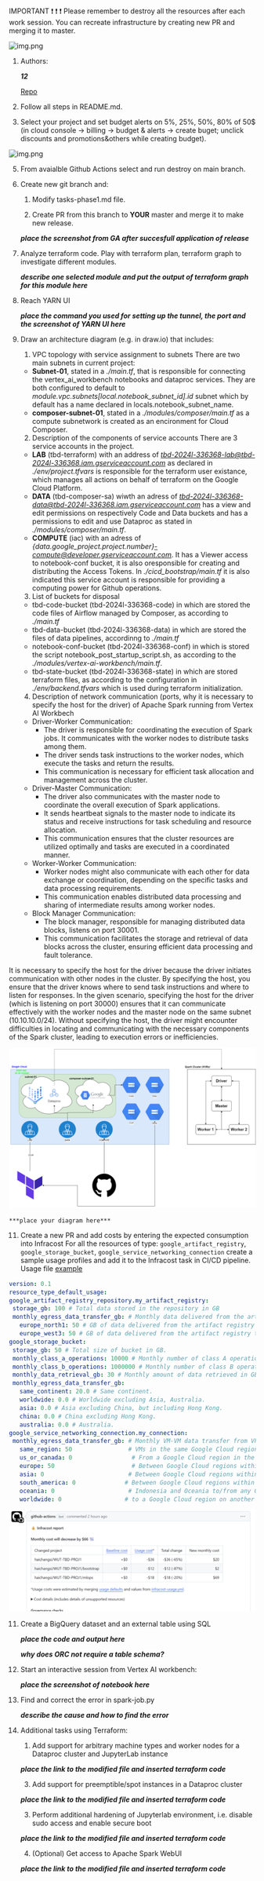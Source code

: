 IMPORTANT ❗ ❗ ❗ Please remember to destroy all the resources after each work session. You can recreate infrastructure by creating new PR and merging it to master.

![img.png](doc/figures/destroy.png)

1. Authors:

   ***12***

   [Repo](https://github.com/haichangsi/WUT-TBD-PROJ1)

2. Follow all steps in README.md.

3. Select your project and set budget alerts on 5%, 25%, 50%, 80% of 50$ (in cloud console -> billing -> budget & alerts -> create buget; unclick discounts and promotions&others while creating budget).

  ![img.png](doc/figures/discounts.png)

5. From avaialble Github Actions select and run destroy on main branch.

7. Create new git branch and:
    1. Modify tasks-phase1.md file.

    2. Create PR from this branch to **YOUR** master and merge it to make new release.

    ***place the screenshot from GA after succesfull application of release***


8. Analyze terraform code. Play with terraform plan, terraform graph to investigate different modules.

    ***describe one selected module and put the output of terraform graph for this module here***

9. Reach YARN UI

   ***place the command you used for setting up the tunnel, the port and the screenshot of YARN UI here***

10. Draw an architecture diagram (e.g. in draw.io) that includes:
    1. VPC topology with service assignment to subnets
    There are two main subnets in current project:
    - **Subnet-01**, stated in a *./main.tf*, that is responsible for connecting the vertex_ai_workbench notebooks and dataproc services. They are both configured to default to *module.vpc.subnets[local.notebook_subnet_id].id* subnet which by default has a name declared in locals.notebook_subnet_name.
    - **composer-subnet-01**, stated in a *./modules/composer/main.tf* as a compute subnetwork is created as an encironment for Cloud Composer.
    2. Description of the components of service accounts
    There are 3 service accounts in the project.
    - **LAB** (tbd-terraform) with an address of *tbd-2024l-336368-lab@tbd-2024l-336368.iam.gserviceaccount.com* as declared in *./env/project.tfvars* is responsible for the terraform user existance, which manages all actions on behalf of terraform on the Google Cloud Platform.
    - **DATA** (tbd-composer-sa) wiwth an adress of *tbd-2024l-336368-data@tbd-2024l-336368.iam.gserviceaccount.com* has a view and edit permissions on respectively Code and Data buckets and has a permissions to edit and use Dataproc as stated in *./modules/composer/main.tf*.
    - **COMPUTE** (iac) with an adress of *{data.google_project.project.number}-compute@developer.gserviceaccount.com*. It has a Viewer access to notebook-conf bucket, it is also oresponsible for creating and distributing the Access Tokens. In *./cicd_bootstrap/main.tf* it is also indicated this service account is responsible for providing a computing power for Github operations.
    3. List of buckets for disposal
    - tbd-code-bucket (tbd-2024l-336368-code) in which are stored the code files of Airflow managed by Composer, as according to *./main.tf*
    - tbd-data-bucket (tbd-2024l-336368-data) in which are stored the files of data pipelines, accordinng to *./main.tf*
    - notebook-conf-bucket (tbd-2024l-336368-conf) in which is stored the script notebook_post_startup_script.sh, as according to the *./modules/vertex-ai-workbench/main.tf*.
    - tbd-state-bucket (tbd-2024l-336368-state) in which are stored terraform files, as according to the configuration in *./env/backend.tfvars* which is used during terraform initialization.
    4. Description of network communication (ports, why it is necessary to specify the host for the driver) of Apache Spark running from Vertex AI Workbech

    * Driver-Worker Communication:
        * The driver is responsible for coordinating the execution of Spark jobs. It communicates with the worker nodes to distribute tasks among them.
        * The driver sends task instructions to the worker nodes, which execute the tasks and return the results.
        * This communication is necessary for efficient task allocation and management across the cluster.
    * Driver-Master Communication:
        * The driver also communicates with the master node to coordinate the overall execution of Spark applications.
        * It sends heartbeat signals to the master node to indicate its status and receive instructions for task scheduling and resource allocation.
        * This communication ensures that the cluster resources are utilized optimally and tasks are executed in a coordinated manner.
    * Worker-Worker Communication:
        * Worker nodes might also communicate with each other for data exchange or coordination, depending on the specific tasks and data processing requirements.
        * This communication enables distributed data processing and sharing of intermediate results among worker nodes.
    * Block Manager Communication:
        * The block manager, responsible for managing distributed data blocks, listens on port 30001.
        * This communication facilitates the storage and retrieval of data blocks across the cluster, ensuring efficient data processing and fault tolerance.

It is necessary to specify the host for the driver because the driver initiates communication with other nodes in the cluster.
By specifying the host, you ensure that the driver knows where to send task instructions and where to listen for responses.
In the given scenario, specifying the host for the driver (which is listening on port 30000) ensures that it can communicate effectively with the worker nodes and the master node on the same subnet (10.10.10.0/24).
Without specifying the host, the driver might encounter difficulties in locating and communicating with the necessary components of the Spark cluster, leading to execution errors or inefficiencies.

![](./report/ex10.png)

    ***place your diagram here***

11. Create a new PR and add costs by entering the expected consumption into Infracost
For all the resources of type: `google_artifact_registry`, `google_storage_bucket`, `google_service_networking_connection`
create a sample usage profiles and add it to the Infracost task in CI/CD pipeline. Usage file [example](https://github.com/infracost/infracost/blob/master/infracost-usage-example.yml)

   ```.yaml
   version: 0.1
resource_type_default_usage:
  google_artifact_registry_repository.my_artifact_registry:
    storage_gb: 100 # Total data stored in the repository in GB
    monthly_egress_data_transfer_gb: # Monthly data delivered from the artifact registry repository in GB. You can specify any number of Google Cloud regions below, replacing - for _ e.g.:
      europe_north1: 50 # GB of data delivered from the artifact registry to europe-north1.
      europe_west3: 50 # GB of data delivered from the artifact registry to europe-west3.
  google_storage_bucket:
    storage_gb: 50 # Total size of bucket in GB.
    monthly_class_a_operations: 10000 # Monthly number of class A operations (object adds, bucket/object list).
    monthly_class_b_operations: 1000000 # Monthly number of class B operations (object gets, retrieve bucket/object metadata).
    monthly_data_retrieval_gb: 30 # Monthly amount of data retrieved in GB.
    monthly_egress_data_transfer_gb:
      same_continent: 20.0 # Same continent.
      worldwide: 0.0 # Worldwide excluding Asia, Australia.
      asia: 0.0 # Asia excluding China, but including Hong Kong.
      china: 0.0 # China excluding Hong Kong.
      australia: 0.0 # Australia.
  google_service_networking_connection.my_connection:
    monthly_egress_data_transfer_gb: # Monthly VM-VM data transfer from VPN gateway to the following, in GB:
      same_region: 50                # VMs in the same Google Cloud region.
      us_or_canada: 0                 # From a Google Cloud region in the US or Canada to another Google Cloud region in the US or Canada.
      europe: 50                      # Between Google Cloud regions within Europe.
      asia: 0                        # Between Google Cloud regions within Asia.
      south_america: 0              # Between Google Cloud regions within South America.
      oceania: 0                     # Indonesia and Oceania to/from any Google Cloud region.
      worldwide: 0                  # to a Google Cloud region on another continent.
   ```

   ![](./report/Infracost-report.png)

11. Create a BigQuery dataset and an external table using SQL

    ***place the code and output here***

    ***why does ORC not require a table schema?***


12. Start an interactive session from Vertex AI workbench:

    ***place the screenshot of notebook here***

13. Find and correct the error in spark-job.py

    ***describe the cause and how to find the error***

14. Additional tasks using Terraform:

    1. Add support for arbitrary machine types and worker nodes for a Dataproc cluster and JupyterLab instance

    ***place the link to the modified file and inserted terraform code***

    3. Add support for preemptible/spot instances in a Dataproc cluster

    ***place the link to the modified file and inserted terraform code***

    3. Perform additional hardening of Jupyterlab environment, i.e. disable sudo access and enable secure boot

    ***place the link to the modified file and inserted terraform code***

    4. (Optional) Get access to Apache Spark WebUI

    ***place the link to the modified file and inserted terraform code***
